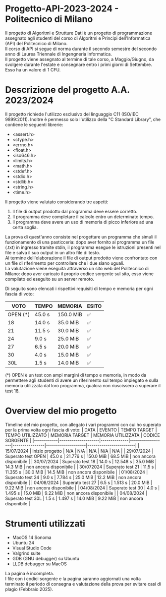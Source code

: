 # Progetto-API-2023-2024 - Politecnico di Milano
Il progetto di Algoritmi e Strutture Dati è un progetto di programmazione assegnato agli studenti del corso di Algoritmi e Principi dell'Informatica (API) del Politecnico di Milano.  
Il corso di API si segue di norma durante il secondo semestre del secondo anno di Laurea Triennale di Ingengneria Informatica.  
Il progetto viene assegnato al termine di tale corso, a Maggio/Giugno, da svolgere durante l'estate e consegnare entro i primi giorni di Settembre.  
Esso ha un valore di 1 CFU.  

# Descrizione del progetto A.A. 2023/2024
Il progetto richiede l'utilizzo esclusivo del linguaggio C11 (ISO/IEC 9899:2011). Inoltre è permesso solo l'utilizzo della "C Standard Library", che contiene le seguenti librerie:
* <assert.h>
* <ctype.h>
* <errno.h>
* <float.h>
* <iso646.h>
* <limits.h>
* <math.h>
* <stdef.h>
* <stdio.h>
* <stdlib.h>
* <string.h>
* <time.h>

Il progetto viene valutato considerando tre aspetti:
1. Il file di output prodotto dal programma deve essere corretto.
2. Il programma deve completare il calcolo entro un determinato tempo.
3. Il programma deve avere un uso di memoria di picco inferiore ad una certa soglia.
   
La prova di quest'anno consiste nel progettare un programma che simuli il funzionamento di una pasticceria: dopo aver fornito al programma un file (.txt) in ingresso tramite stdin, il programma esegue le istruzioni presenti nel file e salva il suo output in un altro file di testo.  
Al termine dell'elaborazione il file di output prodotto viene confrontato con un file di riferimento per controllare che i due siano uguali.  
La valutazione viene eseguita attraverso un sito web del Politecnico di Milano: dopo aver caricato il proprio codice sorgente sul sito, esso viene compilato ed eseguito su un server remoto.  

Di seguito sono elencati i rispettivi requisiti di tempo e memoria per ogni fascia di voto:

| VOTO     | TEMPO  | MEMORIA   | ESITO              |
| ---------|--------|-----------|--------------------|
| OPEN (*) | 45.0 s | 150.0 MiB | :white_check_mark: |
| 18       | 14.0 s | 35.0 MiB  | :white_check_mark: |
| 21       | 11.5 s | 30.0 MiB  | :white_check_mark: |
| 24       | 9.0 s  | 25.0 MiB  | :white_check_mark: |
| 27       | 6.5 s  | 20.0 MiB  | :white_check_mark: |
| 30       | 4.0 s  | 15.0 MiB  | :white_check_mark: |
| 30L      | 1.5 s  | 14.0 MiB  | :white_check_mark: |

(*) OPEN è un test con ampi margini di tempo e memoria, in modo da permettere agli studenti di avere un riferimento sul tempo impiegato e sulla memoria utilizzata dal loro programma, qualora non riuscissero a superare il test 18.

# Overview del mio progetto
Timeline del mio progetto, con allegato i vari programmi con cui ho superato per la prima volta ogni fascia di voto:
| DATA       | EVENTO             | TEMPO TARGET | TEMPO UTILIZZATO | MEMORIA TARGET | MEMORIA UTILIZZATA | CODICE SORGENTE        |
|------------|--------------------|--------------|------------------|----------------|--------------------|------------------------|
| 15/07/2024 | Inizio progetto    | N/A          | N/A              | N/A            | N/A                | N/A                    |
| 29/07/2024 | Superato test OPEN | 45.0 s       | 21.776 s         | 150.0 MiB      | 68.5 MiB           | non ancora disponibile |
| 30/07/2024 | Superato test 18   | 14.0 s       | 12.548 s         | 35.0 MiB       | 14.3 MiB           | non ancora disponibile |
| 30/072024  | Superato test 21   | 11.5 s       | 11.355 s         | 30.0 MiB       | 14.5 MiB           | non ancora disponibile |
| 01/08/2024 | Superato test 24   | 9.0 s        | 7.784 s          | 25.0 MiB       | 12.2 MiB           | non ancora disponibile |
| 04/08/2024 | Superato test 27   | 6.5 s        | 1.513 s          | 20.0 MiB       | 9.22 MiB           | non ancora disponibile |
| 04/08/2024 | Superato test 30   | 4.0 s        | 1.495 s          | 15.0 MiB       | 9.22 MiB           | non ancora disponibile |
| 04/08/2024 | Superato test 30L  | 1.5 s        | 1.497 s          | 14.0 MiB       | 9.22 MiB           | non ancora disponibile |


# Strumenti utilizzati
* MacOS 14 Sonoma
* Ubuntu 24
* Visual Studio Code
* Valgrind suite
* GDB (GNU debugger) su Ubuntu
* LLDB debugger su MacOS

La pagina è incompleta.  
I file con i codici sorgente e la pagina saranno aggiornati una volta terminato il periodo di consegna e valutazione della prova per evitare casi di plagio (Febbraio 2025).
